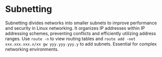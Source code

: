 # Subnetting

Subnetting divides networks into smaller subnets to improve performance and security in Linux networking. It organizes IP addresses within IP addressing schemes, preventing conflicts and efficiently utilizing address ranges. Use `route -n` to view routing tables and `route add -net xxx.xxx.xxx.x/xx gw yyy.yyy.yyy.y` to add subnets. Essential for complex networking environments.